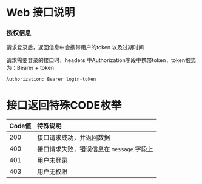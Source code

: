 # Web 接口说明

### 授权信息

请求登录后，返回信息中会携带用户的token 以及过期时间

请求需要登录的接口时，headers 中Authorization字段中携带token，token格式为：Bearer + token
```
Authorization: Bearer login-token
```

# 接口返回特殊CODE枚举

|Code值| 特殊说明                        |
|:-----|:----------------------------|
|200| 接口请求成功，并返回数据                |
|400| 接口请求失败，错误信息在 `message` 字段上  |
|401| 用户未登录                       |
|403| 用户无权限                       |
